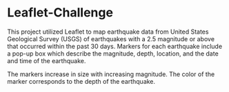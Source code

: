 # Leaflet-Challenge

This project utilized Leaflet to map earthquake data from United States Geological Survey (USGS) of earthquakes with a 2.5 magnitude or above that occurred within the past 30 days. Markers for each earthquake include a pop-up box which describe the magnitude, depth, location, and the date and time of the earthquake.

The markers increase in size with increasing magnitude. The color of the marker corresponds to the depth of the earthquake.